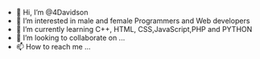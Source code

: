 - 👋 Hi, I’m @4Davidson
- 👀 I’m interested in male and female Programmers and Web developers
- 🌱 I’m currently learning C++, HTML, CSS,JavaScript,PHP and PYTHON
- 💞️ I’m looking to collaborate on ...
- 📫 How to reach me ...

<!---
4Davidson/4Davidson is a ✨ special ✨ repository because its `README.md` (this file) appears on your GitHub profile.
You can click the Preview link to take a look at your changes.
--->
